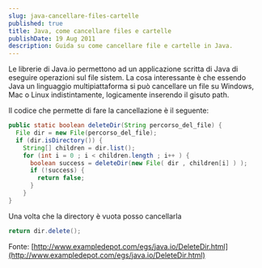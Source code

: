 ```yaml
---
slug: java-cancellare-files-cartelle
published: true
title: Java, come cancellare files e cartelle
publishDate: 19 Aug 2011
description: Guida su come cancellare file e cartelle in Java.
---
```


Le librerie di Java.io permettono ad un applicazione scritta di Java di eseguire operazioni sul file sistem. La cosa interessante è che essendo Java un linguaggio multipiattaforma si può cancellare un file su Windows, Mac o Linux indistintamente, logicamente inserendo il gisuto path.

Il codice che permette di fare la cancellazione è il seguente:

```java
public static boolean deleteDir(String percorso_del_file) {
  File dir = new File(percorso_del_file);
  if (dir.isDirectory()) {
    String[] children = dir.list();
    for (int i = 0 ; i < children.length ; i++ ) {
      boolean success = deleteDir(new File( dir , children[i] ) );
      if (!success) {
        return false;
      }
    }
}
```

Una volta che la directory è vuota posso cancellarla

```java
return dir.delete();
```

Fonte:
[http://www.exampledepot.com/egs/java.io/DeleteDir.html](http://www.exampledepot.com/egs/java.io/DeleteDir.html)
